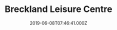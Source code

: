 ---
date: 2019-06-08T07:46:41.000Z
title: Breckland Leisure Centre
latitude: 52.42041083200999
longitude: 0.7497379478253432
url: https://www.parkwoodleisure.co.uk
category: checkin
---